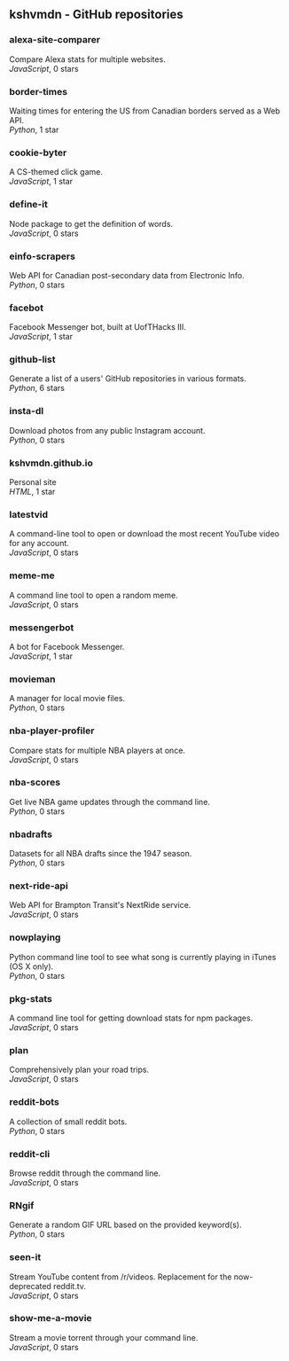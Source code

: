 ## kshvmdn - GitHub repositories

### alexa-site-comparer

Compare Alexa stats for multiple websites.  
_JavaScript_, 0 stars

### border-times

Waiting times for entering the US from Canadian borders served as a Web API.  
_Python_, 1 star

### cookie-byter

A CS-themed click game.  
_JavaScript_, 1 star

### define-it

Node package to get the definition of words.  
_JavaScript_, 0 stars

### einfo-scrapers

Web API for Canadian post-secondary data from Electronic Info.  
_Python_, 0 stars

### facebot

Facebook Messenger bot, built at UofTHacks III.  
_JavaScript_, 1 star

### github-list

Generate a list of a users' GitHub repositories in various formats.  
_Python_, 6 stars

### insta-dl

Download photos from any public Instagram account.  
_Python_, 0 stars

### kshvmdn.github.io

Personal site  
_HTML_, 1 star

### latestvid

A command-line tool to open or download the most recent YouTube video for any account.  
_JavaScript_, 0 stars

### meme-me

A command line tool to open a random meme.  
_JavaScript_, 0 stars

### messengerbot

A bot for Facebook Messenger.  
_JavaScript_, 1 star

### movieman

A manager for local movie files.  
_Python_, 0 stars

### nba-player-profiler

Compare stats for multiple NBA players at once.  
_JavaScript_, 0 stars

### nba-scores

Get live NBA game updates through the command line.  
_Python_, 0 stars

### nbadrafts

Datasets for all NBA drafts since the 1947 season.  
_Python_, 0 stars

### next-ride-api

Web API for Brampton Transit's NextRide service.  
_JavaScript_, 0 stars

### nowplaying

Python command line tool to see what song is currently playing in iTunes (OS X only).  
_Python_, 0 stars

### pkg-stats

A command line tool for getting download stats for npm packages.  
_JavaScript_, 0 stars

### plan

Comprehensively plan your road trips.  
_JavaScript_, 0 stars

### reddit-bots

A collection of small reddit bots.  
_Python_, 0 stars

### reddit-cli

Browse reddit through the command line.  
_JavaScript_, 0 stars

### RNgif

Generate a random GIF URL based on the provided keyword(s).  
_Python_, 0 stars

### seen-it

Stream YouTube content from /r/videos. Replacement for the now-deprecated reddit.tv.  
_JavaScript_, 0 stars

### show-me-a-movie

Stream a movie torrent through your command line.  
_JavaScript_, 0 stars

